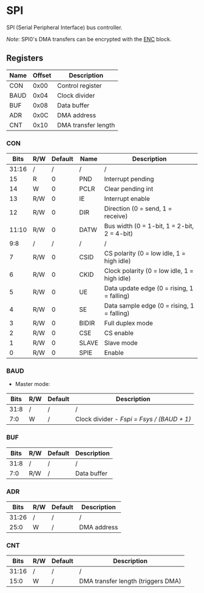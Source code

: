 # SPI

SPI (Serial Peripheral Interface) bus controller.

_Note_: SPI0's DMA transfers can be encrypted with the [ENC](enc.md) block.

## Registers

| Name     | Offset | Description                   |
|----------|--------|-------------------------------|
| CON      | 0x00   | Control register              |
| BAUD     | 0x04   | Clock divider                 |
| BUF      | 0x08   | Data buffer                   |
| ADR      | 0x0C   | DMA address                   |
| CNT      | 0x10   | DMA transfer length           |

### CON

| Bits  | R/W | Default | Name         | Description                           |
|-------|-----|---------|--------------|---------------------------------------|
| 31:16 | /   | /       | /            | /                                     |
| 15    | R   | 0       | PND          | Interrupt pending                     |
| 14    | W   | 0       | PCLR         | Clear pending int                     |
| 13    | R/W | 0       | IE           | Interrupt enable                      |
| 12    | R/W | 0       | DIR          | Direction (0 = send, 1 = receive)     |
| 11:10 | R/W | 0       | DATW         | Bus width (0 = 1-bit, 1 = 2-bit, 2 = 4-bit)  |
| 9:8   | /   | /       | /            | /                                     |
| 7     | R/W | 0       | CSID         | CS polarity (0 = low idle, 1 = high idle)    |
| 6     | R/W | 0       | CKID         | Clock polarity (0 = low idle, 1 = high idle) |
| 5     | R/W | 0       | UE           | Data update edge (0 = rising, 1 = falling)   |
| 4     | R/W | 0       | SE           | Data sample edge (0 = rising, 1 = falling)   |
| 3     | R/W | 0       | BIDIR        | Full duplex mode                      |
| 2     | R/W | 0       | CSE          | CS enable                             |
| 1     | R/W | 0       | SLAVE        | Slave mode                            |
| 0     | R/W | 0       | SPIE         | Enable                                |

### BAUD

- Master mode:

| Bits  | R/W | Default | Description                                          |
|-------|-----|---------|------------------------------------------------------|
| 31:8  | /   | /       | /                                                    |
| 7:0   | W   | /       | Clock divider - _Fspi = Fsys / (BAUD + 1)_           |

### BUF

| Bits  | R/W | Default | Description                                          |
|-------|-----|---------|------------------------------------------------------|
| 31:8  | /   | /       | /                                                    |
| 7:0   | R/W | /       | Data buffer                                          |

### ADR

| Bits  | R/W | Default | Description                                          |
|-------|-----|---------|------------------------------------------------------|
| 31:26 | /   | /       | /                                                    |
| 25:0  | W   | /       | DMA address                                          |

### CNT

| Bits  | R/W | Default | Description                                          |
|-------|-----|---------|------------------------------------------------------|
| 31:16 | /   | /       | /                                                    |
| 15:0  | W   | /       | DMA transfer length (triggers DMA)                   |
